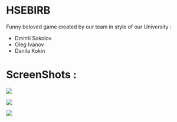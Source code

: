 # HSEBIRB
Funny beloved game created by our team in style of our University :
- Dmitrii Sokolov 
- Oleg Ivanov     
- Danila Kokin

# ScreenShots :

![](https://user-images.githubusercontent.com/55272093/110836519-354d1b00-82b1-11eb-9d73-c9eb8f799163.PNG)


![](https://user-images.githubusercontent.com/55272093/110836792-865d0f00-82b1-11eb-9cdf-798ff2f0a3c1.PNG)

![](https://user-images.githubusercontent.com/55272093/110836802-8826d280-82b1-11eb-9409-bb46a253049e.PNG)
